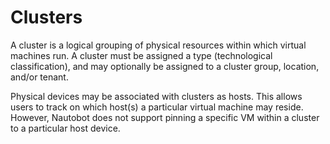 # Clusters

A cluster is a logical grouping of physical resources within which virtual machines run. A cluster must be assigned a type (technological classification), and may optionally be assigned to a cluster group, location, and/or tenant.

Physical devices may be associated with clusters as hosts. This allows users to track on which host(s) a particular virtual machine may reside. However, Nautobot does not support pinning a specific VM within a cluster to a particular host device.
